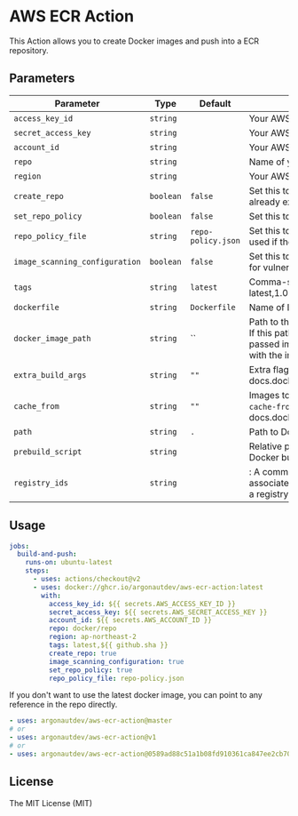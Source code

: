 # AWS ECR Action

This Action allows you to create Docker images and push into a ECR repository.

## Parameters

| Parameter                      | Type      | Default            | Description                                                                                                                                                                               |
| ------------------------------ | --------- | ------------------ | ----------------------------------------------------------------------------------------------------------------------------------------------------------------------------------------- |
| `access_key_id`                | `string`  |                    | Your AWS access key id                                                                                                                                                                    |
| `secret_access_key`            | `string`  |                    | Your AWS secret access key                                                                                                                                                                |
| `account_id`                   | `string`  |                    | Your AWS Account ID                                                                                                                                                                       |
| `repo`                         | `string`  |                    | Name of your ECR repository                                                                                                                                                               |
| `region`                       | `string`  |                    | Your AWS region                                                                                                                                                                           |
| `create_repo`                  | `boolean` | `false`            | Set this to true to create the repository if it does not already exist                                                                                                                    |
| `set_repo_policy`              | `boolean` | `false`            | Set this to true to set a IAM policy on the repository                                                                                                                                    |
| `repo_policy_file`             | `string`  | `repo-policy.json` | Set this to repository policy statement json file. only used if the set_repo_policy is set to true                                                                                        |
| `image_scanning_configuration` | `boolean` | `false`            | Set this to True if you want AWS to scan your images for vulnerabilities                                                                                                                  |
| `tags`                         | `string`  | `latest`           | Comma-separated string of ECR image tags (ex latest,1.0.0,)                                                                                                                               |
| `dockerfile`                   | `string`  | `Dockerfile`       | Name of Dockerfile to use                                                                                                                                                                 |
| `docker_image_path`            | `string`  | ``                 | Path to the docker image if build at as a seperate step. If this path is provided docker build is skipped and passed image is uploaded. The tags must be associated with the image built. |
| `extra_build_args`             | `string`  | `""`               | Extra flags to pass to docker build (see docs.docker.com/engine/reference/commandline/build)                                                                                              |
| `cache_from`                   | `string`  | `""`               | Images to use as cache for the docker build (see `--cache-from` argument docs.docker.com/engine/reference/commandline/build)                                                              |
| `path`                         | `string`  | `.`                | Path to Dockerfile, defaults to the working directory                                                                                                                                     |
| `prebuild_script`              | `string`  |                    | Relative path from top-level to script to run before Docker build                                                                                                                         |
| `registry_ids`                 | `string`  |                    | : A comma-delimited list of AWS account IDs that are associated with the ECR registries. If you do not specify a registry, the default ECR registry is assumed                            |

## Usage

```yaml
jobs:
  build-and-push:
    runs-on: ubuntu-latest
    steps:
      - uses: actions/checkout@v2
      - uses: docker://ghcr.io/argonautdev/aws-ecr-action:latest
        with:
          access_key_id: ${{ secrets.AWS_ACCESS_KEY_ID }}
          secret_access_key: ${{ secrets.AWS_SECRET_ACCESS_KEY }}
          account_id: ${{ secrets.AWS_ACCOUNT_ID }}
          repo: docker/repo
          region: ap-northeast-2
          tags: latest,${{ github.sha }}
          create_repo: true
          image_scanning_configuration: true
          set_repo_policy: true
          repo_policy_file: repo-policy.json
```

If you don't want to use the latest docker image, you can point to any reference in the repo directly.

```yaml
- uses: argonautdev/aws-ecr-action@master
# or
- uses: argonautdev/aws-ecr-action@v1
# or
- uses: argonautdev/aws-ecr-action@0589ad88c51a1b08fd910361ca847ee2cb708a30
```

## License

The MIT License (MIT)
